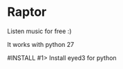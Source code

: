 # Raptor
Listen music for free :)

It works with python 27

#INSTALL
#1>
  Install eyed3 for python
